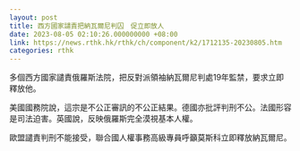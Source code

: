 ```yaml
---
layout: post
title: 西方國家譴責把納瓦爾尼判囚　促立即放人
date: 2023-08-05 02:10:26.000000000 +08:00
link: https://news.rthk.hk/rthk/ch/component/k2/1712135-20230805.htm
categories: rthk
---
```


多個西方國家譴責俄羅斯法院，把反對派領袖納瓦爾尼判處19年監禁，要求立即釋放他。

美國國務院說，這宗是不公正審訊的不公正結果。德國亦批評判刑不公。法國形容是司法迫害。英國說，反映俄羅斯完全漠視基本人權。

歐盟譴責判刑不能接受，聯合國人權事務高級專員呼籲莫斯科立即釋放納瓦爾尼。
